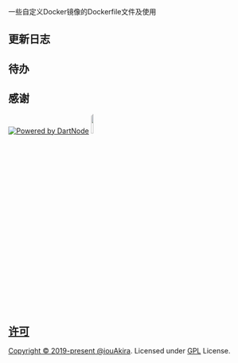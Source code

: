 一些自定义Docker镜像的Dockerfile文件及使用

## 更新日志

## 待办

## 感谢
[![Powered by DartNode](https://dartnode.com/branding/DN-Open-Source-sm.png)](https://dartnode.com "Powered by DartNode - Free VPS for Open Source")
<a target="_blank" href="https://jb.gg/OpenSourceSupport"><img src="https://resources.jetbrains.com/storage/products/company/brand/logos/jb_beam.svg" style="border-radius: 5px;" width="10%">

## 许可
Copyright © 2019-present [@iouAkira](https://github.com/iouAkira). Licensed under [GPL](https://github.com/iouAkira/someDockerfile/blob/master/LICENSE) License.
